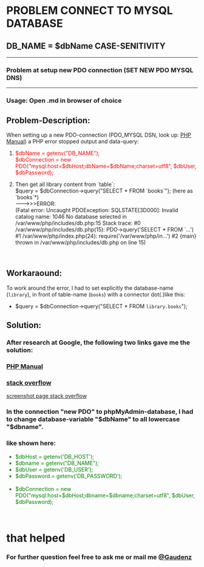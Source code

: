 # PROBLEM CONNECT TO MYSQL DATABASE
## DB_NAME = $dbName CASE-SENITIVITY
----
### Problem at setup new PDO connection (SET NEW PDO MYSQL DNS)
----
### Usage: Open .md in browser of choice

## Problem-Description:
When setting up a new PDO-connection (PDO_MYSQL DSN, look up: [PHP Manual]('https://www.php.net/manual/en/ref.pdo-mysql.connection.php')) a PHP error stopped output and data-query:

<ol><li> 
<span style="color:red">

$dbName = getenv("DB_NAME");<br>
 		$dbConnection = new PDO("mysql:host=$dbHost;dbName=$dbName;charset=utf8", $dbUser,  $dbPassword);
        
<li> Then get all library content from `table`:<br> $query = $dbConnection->query("SELECT * FROM `books`"); (here as `books`*)
 		<br>--->>>ERROR:<br>(Fatal error: Uncaught PDOException: SQLSTATE[3D000]: Invalid catalog name: 1046 No database selected in /var/www/php/includes/db.php:15 Stack trace: #0 /var/www/php/includes/db.php(15): PDO->query('SELECT * FROM `...') #1 /var/www/php/index.php(24): require('/var/www/php/in...') #2 {main} thrown in /var/www/php/includes/db.php on line 15)</li></ol><br>

## Workaraound:
To work around the error, I had to set  explicitly the database-name (`library`), in front of table-name (`books`) with a connector dot(.)like this:
* $query = $dbConnection->query("SELECT * FROM `library.books`");

## Solution:
### After research at Google, the following two links gave me the solution:
### [PHP Manual]('https://www.php.net/manual/en/ref.pdo-mysql.connection.php')
### [stack overflow]('https://stackoverflow.com/questions/45087819/simple-php-pdo-invalid-catalog-name-1046-no-database-selected')
[screenshot page stack overflow]('https://drive.google.com/file/d/1LBgO3uBfd42Ua73rf3DOAsBWZC_8Sbji/view?usp=share_link')

### In the connection "new PDO" to phpMyAdmin-database, I had to change database-variable "$dbName" to all lowercase "$dbname".
### like shown here:

<ul>
<span style="color:green">
<li>$dbHost = getenv('DB_HOST');
<li>$dbname = getenv("DB_NAME");
<li>$dbUser = getenv('DB_USER');
<li>$dbPassword = getenv('DB_PASSWORD');<br><br>
<li>$dbConnection = new PDO("mysql:host=$dbHost;dbname=$dbname;charset=utf8", $dbUser,  $dbPassword);</li></ul>

<br>

# that helped
### For further question feel free to ask me or mail me [@Gaudenz]('mailto:gaudenzraiber@yahoo.de')